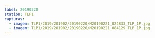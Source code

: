 ```yaml
---
label: 20190220
station: TLP1
capturas:
  - imagem: TLP1/2019/201902/20190220/M20190221_024833_TLP_1P.jpg
  - imagem: TLP1/2019/201902/20190220/M20190221_084129_TLP_1P.jpg
---
```

